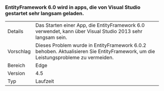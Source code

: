 ### <a name="entityframework-60-loads-very-slowly-in-apps-launched-from-visual-studio"></a>EntityFramework 6.0 wird in apps, die von Visual Studio gestartet sehr langsam geladen.

|   |   |
|---|---|
|Details|Das Starten einer App, die EntityFramework 6.0 verwendet, kann über Visual Studio 2013 sehr langsam sein.|
|Vorschlag|Dieses Problem wurde in EntityFramework 6.0.2 behoben. Aktualisieren Sie EntityFramework, um die Leistungsprobleme zu vermeiden.|
|Bereich|Edge|
|Version|4.5|
|Typ|Laufzeit|

